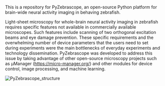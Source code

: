 This is a repository for PyZebrascope, an open-source Python platform for brain-wide neural activity imaging in behaving zebrafish.

Light-sheet microscopy for whole-brain neural activity imaging in zebrafish requires specific features not available in commercially available microscopes. Such features include scanning of two orthogonal excitation beams and eye damage prevention. These specific requirements and the overwhelming number of device parameters that the users need to set during experiments were the main bottlenecks of everyday experiments and technology dissemination. PyZebrascope was developed to address this issue by taking advantage of other open-source microscopy projects such as μManager (https://micro-manager.org/) and other modules for device control, image processing, and machine learning.

![PyZebrascope_structure](https://user-images.githubusercontent.com/61713599/153389622-c2c0803b-3a47-4b82-a2a3-c05c18dad2c1.png)

